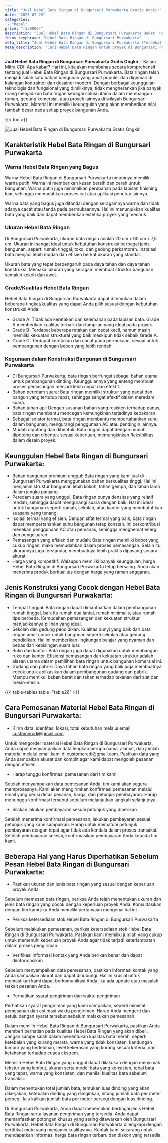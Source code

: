 ```yaml
---
title: "Jual Hebel Bata Ringan di Bungursari Purwakarta Gratis Ongkir"
date: "2023-07-25"
categories:
 - "hebel"
price: "[550000]"
description: "Jual Hebel Bata Ringan di Bungursari Purwakarta Dekat. Hebel Bata Ringan ini sering digunakan dalam proyek pembangunan sebagai bahan bangunan dinding yang kokoh dan tahan lama. Silakan hubungi kami untuk informasi lebih lanjut."
focus_keyphrase: "Hebel Bata Ringan di Bungursari Purwakarta"
meta_title: "Jual Hebel Bata Ringan di Bungursari Purwakarta [Terdekat] - CDI"
meta_description: "Cari Hebel Bata Ringan untuk proyek di Bungursari Purwakarta? Kami menawarkan Hebel Bata Ringan berkualitas untuk material dinding. Dapatkan penawaran terbaik sekarang."
---
```


**Jual Hebel Bata Ringan di Bungursari Purwakarta Gratis Ongkir** – Salam Mitra CDI! Apa kabar? Hari ini, kita akan membahas secara komprehensif tentang jual Hebel Bata Ringan di Bungursari Purwakarta. Bata ringan telah menjadi salah satu bahan bangunan yang amat populer dan digemari di kalangan kontraktor dan desainer modern. Dengan berbagai keunggulan teknologis dan fungsional yang dimilikinya, tidak mengherankan jika banyak orang menjadikan bata ringan sebagai solusi utama dalam membangun rumah, gedung komersial, atau proyek lainnya di wilayah Bungursari Purwakarta. Material ini memiliki keunggulan yang akan memberikan nilai tambah besar pada setiap proyek bangunan Anda.

{{< toc >}}

![Jual Hebel Bata Ringan di Bungursari Purwakarta Gratis Ongkir](/images/hebel/hebel-bataringan-19.jpg)

## Karakteristik Hebel Bata Ringan di Bungursari Purwakarta

### Warna Hebel Bata Ringan yang Bagus

Warna Hebel Bata Ringan di Bungursari Purwakarta umumnya memiliki warna putih. Warna ini memberikan kesan bersih dan cerah untuk bangunan. Warna putih juga minimalkan perubahan pada lapisan finishing luar, sehingga memudahkan proses cat atau aplikasi penutup lainnya.

Warna bata yang bagus juga ditandai dengan seragamnya warna dan tidak adanya cacat atau tanda pada permukaannya. Hal ini menunjukkan kualitas bata yang baik dan dapat memberikan estetika proyek yang menarik.

### Ukuran Hebel Bata Ringan

Di Bungursari Purwakarta, ukuran bata ringan adalah 20 cm x 60 cm x 7,5 cm. Ukuran ini sangat ideal untuk kebutuhan konstruksi berbagai jenis bangunan, seperti rumah tinggal, toko, dan gedung perkantoran. Instalasi bata menjadi lebih mudah dan efisien berkat ukuran yang standar.

Ukuran bata yang tepat berpengaruh pada daya tahan dan daya tahan konstruksi. Memakai ukuran yang seragam membuat struktur bangunan semakin kokoh dan awet.

### Grade/Kualitas Hebel Bata Ringan

Hebel Bata Ringan di Bungursari Purwakarta dapat ditemukan dalam beberapa tingkat/kualitas yang dapat Anda pilih sesuai dengan kebutuhan konstruksi Anda:

*   Grade A: Tidak ada keretakan dan kelemahan pada lapisan bata. Grade A memberikan kualitas terbaik dan tampilan yang ideal pada proyek.
*   Grade B: Terdapat beberapa retakan dan cacat kecil, namun masih memiliki kekuatan struktural yang baik meskipun tidak sebaik Grade A.
*   Grade C: Terdapat keretakan dan cacat pada permukaan, sesuai untuk pembangunan dengan beban yang lebih rendah.

### Kegunaan dalam Konstruksi Bangunan di Bungursari Purwakarta

*   Di Bungursari Purwakarta, bata ringan berfungsi sebagai bahan utama untuk pembangunan dinding. Keunggulannya yang enteng membuat proses pemasangan menjadi lebih cepat dan efektif.
*   Bahan peredam suara: Bata ringan memiliki struktur yang padat dan bangun yang tertutup rapat, sehingga sangat efektif dalam meredam suara.
*   Bahan tahan api: Dengan susunan bahan yang resisten terhadap panas, bata ringan membantu mencegah kemungkinan terjadinya kebakaran.
*   Sebagai isolator termal, bata ringan membantu mempertahankan suhu dalam bangunan, mengurangi penggunaan AC atau pendingin lainnya.
*   Mudah dipotong dan dibentuk: Bata ringan dapat dengan mudah dipotong dan dibentuk sesuai keperluan, memungkinkan fleksibilitas dalam desain proyek.

## Keunggulan Hebel Bata Ringan di Bungursari Purwakarta:

*   Bahan bangunan premium unggul: Bata ringan yang kami jual di Bungursari Purwakarta menggunakan bahan berkualitas tinggi. Hal ini menjamin struktur bangunan lebih kokoh, tahan gempa, dan tahan lama dalam jangka panjang.
*   Peredam suara yang unggul: Bata ringan punya densitas yang relatif rendah, sehingga dapat mengurangi suara dengan baik. Hal ini ideal untuk bangunan seperti rumah, sekolah, atau kantor yang membutuhkan suasana yang tenang.
*   Isolasi termal yang efisien: Dengan sifat termal yang baik, bata ringan dapat mempertahankan suhu bangunan tetap konstan. Ini berkontribusi menekan penggunaan AC atau pemanas, sehingga menghemat energi dan pengeluaran.
*   Pemasangan yang efisien dan mudah: Bata ringan memiliki bobot yang cukup ringan, maka memudahkan dalam proses pemasangan. Selain itu, ukurannya juga terstandar, membuatnya lebih praktis dipasang secara akurat.
*   Harga yang kompetitif: Walaupun memiliki banyak keunggulan, harga Hebel Bata Ringan di Bungursari Purwakarta tetap bersaing. Anda akan menerima produk berkualitas dengan harga yang ramah anggaran.

## Jenis Konstruksi yang Cocok dengan Hebel Bata Ringan di Bungursari Purwakarta:

*   Tempat tinggal: Bata ringan dapat dimanfaatkan dalam pembangunan rumah tinggal, baik itu rumah dua lantai, rumah minimalis, atau rumah tipe berbeda. Kemudahan pemasangan dan kekuatan struktur menjadikannya pilihan yang ideal.
*   Sekolah dan gedung pendidikan: Kualitas bunyi yang baik dari bata ringan amat cocok untuk bangunan seperti sekolah atau gedung pendidikan. Hal ini memberikan lingkungan belajar yang nyaman dan bebas dari kebisingan suara luar.
*   Ruko dan kantor: Bata ringan juga dapat digunakan untuk membangun ruko dan kantor. Efisiensi pemasangan dan kekuatan struktur adalah alasan utama dalam pemilihan bata ringan untuk bangunan komersial ini.
*   Gudang dan pabrik: Daya tahan bata ringan yang baik juga membuatnya cocok untuk aplikasikan dalam pembangunan gudang dan pabrik. Mampu memikul beban berat dan tahan terhadap tekanan dari alat dan mesin-mesin.

{{< table-tables table="table26" >}}

## Cara Pemesanan Material Hebel Bata Ringan di Bungursari Purwakarta:

*   Kirim data: identitas, lokasi, total kebutuhan melalui email customercdi@gmail.com

Untuk mengorder material Hebel Bata Ringan di Bungursari Purwakarta, Anda dapat menyampaikan data lengkap berupa nama, alamat, dan jumlah material melalui email kami di customercdi@gmail.com. Pastikan data yang Anda sampaikan akurat dan komplit agar kami dapat mengolah pesanan dengan efisien.
*   Harap tunggu konfirmasi pemesanan dari tim kami

Setelah menyampaikan data pemesanan Anda, tim kami akan segera memprosesnya. Kami akan mengirimkan konfirmasi pemesanan melalui email yang berisi detail pesanan, harga, dan petunjuk pembayaran. Harap menunggu konfirmasi tersebut sebelum melanjutkan langkah selanjutnya.
*   Silakan lakukan pembayaran sesuai petunjuk yang diberikan

Setelah menerima konfirmasi pemesanan, lakukan pembayaran sesuai petunjuk yang kami sampaikan. Harap untuk mematuhi petunjuk pembayaran dengan tepat agar tidak ada kendala dalam proses transaksi. Setelah pembayaran selesai, konfirmasikan pembayaran Anda kepada tim kami.

## Beberapa Hal yang Harus Diperhatikan Sebelum Pesan Hebel Bata Ringan di Bungursari Purwakarta:

*   Pastikan ukuran dan jenis bata ringan yang sesuai dengan keperluan proyek Anda

Sebelum memesan bata ringan, periksa Anda telah menentukan ukuran dan jenis bata ringan yang cocok dengan keperluan proyek Anda. Konsultasikan dengan tim kami jika Anda memiliki pertanyaan mengenai hal ini.
*   Periksa ketersediaan stok Hebel Bata Ringan di Bungursari Purwakarta

Sebelum melakukan pemesanan, periksa ketersediaan stok Hebel Bata Ringan di Bungursari Purwakarta. Pastikan kami memiliki jumlah yang cukup untuk memenuhi keperluan proyek Anda agar tidak terjadi keterlambatan dalam proses pengiriman.
*   Verifikasi informasi kontak yang Anda berikan benar dan dapat diinformasikan

Sebelum menyampaikan data pemesanan, pastikan informasi kontak yang Anda sampaikan akurat dan dapat dihubungi. Hal ini krusial untuk memastikan kami dapat berkomunikasi Anda jika ada update atau masalah terkait pesanan Anda.
*   Perhatikan syarat pengiriman dan waktu pengiriman

Perhatikan syarat pengiriman yang kami sampaikan, seperti minimal pemesanan dan estimasi waktu pengiriman. Harap Anda mengerti dan setuju dengan syarat tersebut sebelum melakukan pemesanan.

Dalam memilih Hebel Bata Ringan di Bungursari Purwakarta, pastikan Anda memberi perhatian pada kualitas Hebel Bata Ringan yang akan dibeli. Jangan sampe salah dalam menentukan kualitas bata merah, seperti ketebalan yang kurang merata, warna yang tidak konsisten, kandungan lumpur yang berlebihan, level kekerasan yang kurang sesuai kriteria, dan ketahanan terhadap cuaca ekstrem.

Memilih Hebel Bata Ringan yang unggul dapat dilakukan dengan menyimak tekstur yang lembut, ukuran serta model bata yang konsisten, tebal bata yang tepat, warna yang konsisten, dan menilai kualitas bata sebelum transaksi.

Dalam menentukan total jumlah bata, tentukan luas dinding yang akan dikerjakan, ketebalan dinding yang diinginkan, hitung jumlah bata per meter persegi, lalu kalikan jumlah bata per meter persegi dengan luas dinding.

Di Bungursari Purwakarta, Anda dapat menemukan berbagai jenis Hebel Bata Ringan serta layanan pengiriman yang tersedia. Anda dapat memanfaatkan potongan khusus yang sering ditawarkan oleh Bungursari Purwakarta. Hebel Bata Ringan di Bungursari Purwakarta dilengkapi dengan sertifikat mutu yang menjamin kualitasnya. Kontak kami sekarang untuk mendapatkan informasi harga bata ringan terbaru dan diskon yang tersedia.